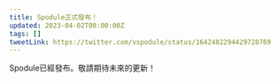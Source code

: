 ```yaml
---
title: Spodule正式發布！
updated: 2023-04-02T00:00:00Z
tags: []
tweetLink: https://twitter.com/vspodule/status/1642482294429728769
---
```


Spodule已經發布。敬請期待未來的更新！